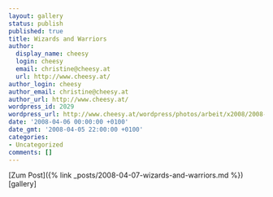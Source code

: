 ```yaml
---
layout: gallery
status: publish
published: true
title: Wizards and Warriors
author:
  display_name: cheesy
  login: cheesy
  email: christine@cheesy.at
  url: http://www.cheesy.at/
author_login: cheesy
author_email: christine@cheesy.at
author_url: http://www.cheesy.at/
wordpress_id: 2029
wordpress_url: http://www.cheesy.at/wordpress/photos/arbeit/x2008/2008-03/2008-04-06/
date: '2008-04-06 00:00:00 +0100'
date_gmt: '2008-04-05 22:00:00 +0100'
categories:
- Uncategorized
comments: []
---
```


[Zum Post]({% link _posts/2008-04-07-wizards-and-warriors.md %})
[gallery]<!--:-->
